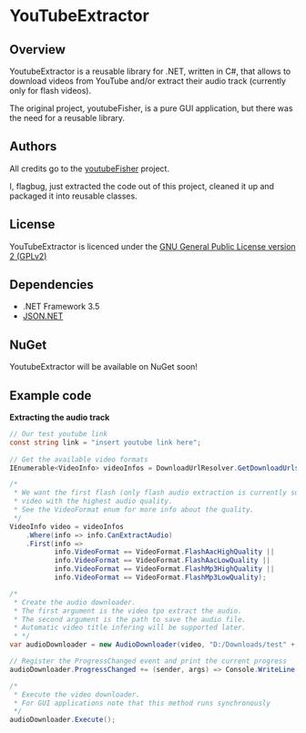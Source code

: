 # YouTubeExtractor

## Overview
YoutubeExtractor is a reusable library for .NET, written in C#, that allows to download videos from YouTube and/or extract their audio track (currently only for flash videos).

The original project, youtubeFisher, is a pure GUI application, but there was the need for a reusable library.

## Authors
All credits go to the [youtubeFisher](http://youtubefisher.codeplex.com/) project.

I, flagbug, just extracted the code out of this project, cleaned it up and packaged it into reusable classes.

## License

YouTubeExtractor is licenced under the [GNU General Public License version 2 (GPLv2)](http://opensource.org/licenses/gpl-2.0)

## Dependencies

- .NET Framework 3.5
- [JSON.NET](http://json.codeplex.com/)

## NuGet

YoutubeExtractor will be available on NuGet soon!

## Example code

**Extracting the audio track**
```c#
// Our test youtube link
const string link = "insert youtube link here";
	
// Get the available video formats
IEnumerable<VideoInfo> videoInfos = DownloadUrlResolver.GetDownloadUrls(link);

/*
 * We want the first flash (only flash audio extraction is currently supported)
 * video with the highest audio quality.
 * See the VideoFormat enum for more info about the quality.
 */
VideoInfo video = videoInfos
    .Where(info => info.CanExtractAudio)
    .First(info =>
           info.VideoFormat == VideoFormat.FlashAacHighQuality ||
           info.VideoFormat == VideoFormat.FlashAacLowQuality ||
           info.VideoFormat == VideoFormat.FlashMp3HighQuality ||
           info.VideoFormat == VideoFormat.FlashMp3LowQuality);

/*
 * Create the audio downloader.
 * The first argument is the video tpo extract the audio.
 * The second argument is the path to save the audio file.
 * Automatic video title infering will be supported later.
 * */
var audioDownloader = new AudioDownloader(video, "D:/Downloads/test" + video.AudioExtension);

// Register the ProgressChanged event and print the current progress
audioDownloader.ProgressChanged += (sender, args) => Console.WriteLine(args.ProgressPercentage);

/*
 * Execute the video downloader.
 * For GUI applications note that this method runs synchronously
 */
audioDownloader.Execute();
```
